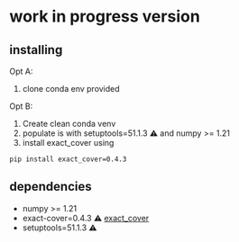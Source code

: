 # work in progress version

## installing

Opt A:
  1. clone conda env provided

Opt B:
  1. Create clean conda venv
  2. populate is with setuptools=51.1.3 ⚠️ and numpy >= 1.21
  3. install exact_cover using
  ```
  pip install exact_cover=0.4.3
  ```

## dependencies

 - numpy >= 1.21
 - exact-cover=0.4.3 ⚠️
  [exact_cover](https://github.com/jwg4/exact_cover)
 - setuptools=51.1.3 ⚠️
